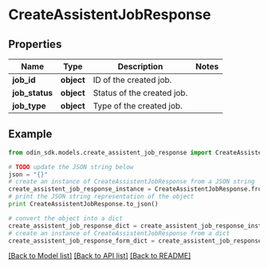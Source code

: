 # CreateAssistentJobResponse


## Properties

Name | Type | Description | Notes
------------ | ------------- | ------------- | -------------
**job_id** | **object** | ID of the created job. | 
**job_status** | **object** | Status of the created job. | 
**job_type** | **object** | Type of the created job. | 

## Example

```python
from odin_sdk.models.create_assistent_job_response import CreateAssistentJobResponse

# TODO update the JSON string below
json = "{}"
# create an instance of CreateAssistentJobResponse from a JSON string
create_assistent_job_response_instance = CreateAssistentJobResponse.from_json(json)
# print the JSON string representation of the object
print CreateAssistentJobResponse.to_json()

# convert the object into a dict
create_assistent_job_response_dict = create_assistent_job_response_instance.to_dict()
# create an instance of CreateAssistentJobResponse from a dict
create_assistent_job_response_form_dict = create_assistent_job_response.from_dict(create_assistent_job_response_dict)
```
[[Back to Model list]](../README.md#documentation-for-models) [[Back to API list]](../README.md#documentation-for-api-endpoints) [[Back to README]](../README.md)


